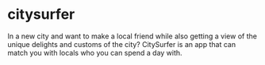 # citysurfer
In a new city and want to make a local friend while also getting a view of the unique delights and customs of the city? CitySurfer is an app that can match you with locals who you can spend a day with.
